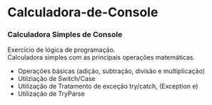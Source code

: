 # Calculadora-de-Console

### Calculadora Simples de Console





Exercício de lógica de programação.
<br> Calculadora simples com as principais operações matemáticas.

- Operações básicas (adição, subtração, divisão e multiplicação)
- Utilziação de Switch/Case
- Utilização de Tratamento de exceção try/catch, (Exception e)
- Utilização de TryParse


